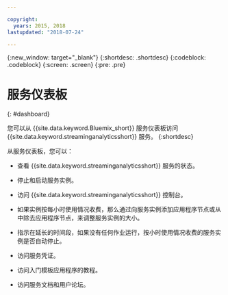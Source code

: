 ```yaml
---

copyright:
  years: 2015, 2018
lastupdated: "2018-07-24"

---
```


<!-- Attribute definitions -->
{:new_window: target="_blank"}
{:shortdesc: .shortdesc}
{:codeblock: .codeblock}
{:screen: .screen}
{:pre: .pre}

# 服务仪表板
{: #dashboard}

您可以从 {{site.data.keyword.Bluemix_short}} 服务仪表板访问 {{site.data.keyword.streaminganalyticsshort}} 服务。
{:shortdesc}

从服务仪表板，您可以：

* 查看 {{site.data.keyword.streaminganalyticsshort}} 服务的状态。
* 停止和启动服务实例。
* 访问 {{site.data.keyword.streaminganalyticsshort}} 控制台。

* 如果实例按每小时使用情况收费，那么通过向服务实例添加应用程序节点或从中除去应用程序节点，来调整服务实例的大小。

* 指示在延长的时间段，如果没有任何作业运行，按小时使用情况收费的服务实例是否自动停止。

* 访问服务凭证。
* 访问入门模板应用程序的教程。
* 访问服务文档和用户论坛。
